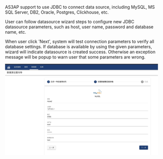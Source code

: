 AS3AP support to use JDBC to connect data source, including MySQL, MS SQL Server, DB2, Oracle, Postgres, Clickhouse, etc. 

User can follow datasource wizard steps to configure new JDBC datasource parameters, such as host, user name, password and database name, etc. 

When user click 'Next', system will test connection parameters to verify all database settings. If database is available by using the given parameters, wizard will indicate datasource is created success. Otherwise an exception message will be popup to warn user that some parameters are wrong.

![Create MySQL](mysql.jpg)